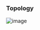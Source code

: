 ### Topology

![image](https://user-images.githubusercontent.com/61238982/232235055-5b37c4f2-acb2-4113-a4a0-f07fb2c2a84b.png)
